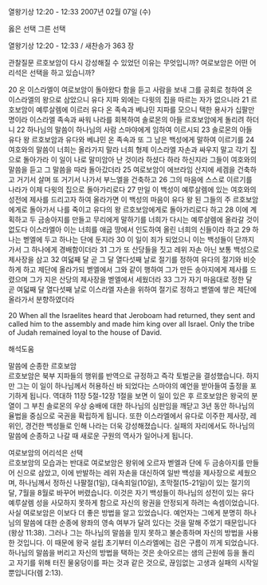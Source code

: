 열왕기상 12:20 - 12:33 
2007년 02월 07일 (수)

옳은 선택 그른 선택



열왕기상 12:20 - 12:33 / 새찬송가 363 장


관찰질문
르호보암이 다시 강성해질 수 있었던 이유는 무엇입니까?
여로보암은 어떤 어리석은 선택을 하고 있습니까?

20 온 이스라엘이 여로보암이 돌아왔다 함을 듣고 사람을 보내 그를 공회로 청하여 온 이스라엘의 왕으로 삼았으니 유다 지파 외에는 다윗의 집을 따르는 자가 없으니라  21 르호보암이 예루살렘에 이르러 유다 온 족속과 베냐민 지파를 모으니 택한 용사가 십팔만 명이라 이스라엘 족속과 싸워 나라를 회복하여 솔로몬의 아들 르호보암에게 돌리려 하더니 22 하나님의 말씀이 하나님의 사람 스마야에게 임하여 이르시되 23 솔로몬의 아들 유다 왕 르호보암과 유다와 베냐민 온 족속과 또 그 남은 백성에게 말하여 이르기를 24 여호와의 말씀이 너희는 올라가지 말라 너희 형제 이스라엘 자손과 싸우지 말고 각기 집으로 돌아가라 이 일이 나로 말미암아 난 것이라 하셨다 하라 하신지라 그들이 여호와의 말씀을 듣고 그 말씀을 따라 돌아갔더라 25 여로보암이 에브라임 산지에 세겜을 건축하고 거기서 살며 또 거기서 나가서 부느엘을 건축하고 26 그의 마음에 스스로 이르기를 나라가 이제 다윗의 집으로 돌아가리로다 27 만일 이 백성이 예루살렘에 있는 여호와의 성전에 제사를 드리고자 하여 올라가면 이 백성의 마음이 유다 왕 된 그들의 주 르호보암에게로 돌아가서 나를 죽이고 유다의 왕 르호보암에게로 돌아가리로다 하고 28 이에 계획하고 두 금송아지를 만들고 무리에게 말하기를 너희가 다시는 예루살렘에 올라갈 것이 없도다 이스라엘아 이는 너희를 애굽 땅에서 인도하여 올린 너희의 신들이라 하고 29 하나는 벧엘에 두고 하나는 단에 둔지라 30 이 일이 죄가 되었으니 이는 백성들이 단까지 가서 그 하나에게 경배함이더라 31 그가 또 산당들을 짓고 레위 자손 아닌 보통 백성으로 제사장을 삼고 32 여덟째 달 곧 그 달 열다섯째 날로 절기를 정하여 유다의 절기와 비슷하게 하고 제단에 올라가되 벧엘에서 그와 같이 행하여 그가 만든 송아지에게 제사를 드렸으며 그가 지은 산당의 제사장을 벧엘에서 세웠더라 33 그가 자기 마음대로 정한 달 곧 여덟째 달 열다섯째 날로 이스라엘 자손을 위하여 절기로 정하고 벧엘에 쌓은 제단에 올라가서 분향하였더라 

20 When all the Israelites heard that Jeroboam had returned, they sent and called him to the assembly and made him king over all Israel. Only the tribe of Judah remained loyal to the house of David.

해석도움





말씀에 순종한 르호보암  
르호보암은 북부 지파들의 행위를 반역으로 규정하고 즉각 토벌군을 결성했습니다. 하지만 그는 이 일이 하나님께서 허용하신 바 되었다는 스마야의 예언을 받아들여 출정을 포기하게 됩니다. 역대하 11장 5절-12장 1절을 보면 이 일이 있은 후 르호보암은  왕국의 분열이 그 부친 솔로몬의 우상 숭배에 대한 하나님의 심판임을 깨닫고 3년 동안 하나님의 율법을 중심으로 국권을 확립하게 됩니다. 또한 이스라엘에서 유다로 이주한 제사장, 레위인, 경건한 백성들로 인해 나라는 더욱 강성해졌습니다. 실패의 자리에서도 하나님의 말씀에 순종하고 나갈 때 새로운 구원의 역사가 일어나게 됩니다.   

여로보암의 어리석은 선택  
르호보암의 모습과는 반대로 여로보암은 왕위에 오르자 벧엘과 단에 두 금송아지를 만들어 신으로 삼았고, 이에 반발하는 레위 자손을 대신하여 일반 백성을 제사장으로 세웠으며, 하나님께서 정하신 나팔절(1일), 대속죄일(10일), 초막절(15-21일)이 있는 절기의 달, 7월을 8월로 바꾸어 버렸습니다. 이것은 자기 백성들이 하나님의 성전이 있는 유다 예루살렘 성을 사모하지 못하게 함으로 자신의 왕권을 안정되게 하려는 속셈이었습니다. 사실 여로보암은 이보다 더 좋은 방법을 알고 있었습니다. 예언자는 그에게 분명히 하나님의 말씀에 대한 순종에 왕좌의 영속 여부가 달려 있다는 것을 말해 주었기 때문입니다(왕상 11:38). 그러나 그는 하나님의 말씀을 믿지 못하고 불순종하며 자신의 방법을 사용한 것입니다. 이 때문에 왕국 설립 초기부터 이스라엘에는 검은 구름이 끼게 되었습니다. 하나님의 말씀을 버리고 자신의 방법을 택하는 것은 솟아오르는 샘의 근원에 등을 돌리고 자기를 위해 터진 물웅덩이를 파는 것과 같은 것으로, 끊임없는 고생과 실패의 시작일 뿐입니다(렘 2:13).
